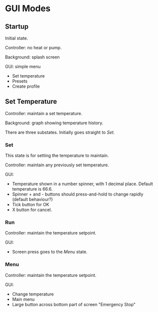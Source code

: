 # GUI Modes

## Startup
Initial state.

Controller: no heat or pump.

Background: splash screen

GUI: simple menu
* Set temperature
* Presets
* Create profile

## Set Temperature
Controller: maintain a set temperature. 

Background: graph showing temperature history.

There are three substates. Initially goes straight to *Set*.

### Set
This state is for setting the temperature to maintain. 

Controller: maintain any previously set temperature.

GUI: 
* Temperature shown in a number spinner, with 1 decimal place. Default temperature is 66.6.
* Spinner + and - buttons should press-and-hold to change rapidly (default behaviour?)
* Tick button for OK
* X button for cancel.

### Run
Controller: maintain the temperature setpoint.

GUI:
* Screen press goes to the *Menu* state.

### Menu
Controller: maintain the temperature setpoint.

GUI:
* Change temperature
* Main menu
* Large button across bottom part of screen "Emergency Stop"
